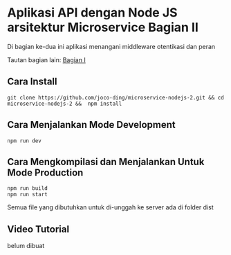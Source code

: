 # Aplikasi API dengan Node JS arsitektur Microservice Bagian II

Di bagian ke-dua ini aplikasi menangani middleware otentikasi dan peran

Tautan bagian lain:
[Bagian I](https://github.com/joco-ding/microservice-nodejs-1)


## Cara Install

    git clone https://github.com/joco-ding/microservice-nodejs-2.git && cd microservice-nodejs-2 &&  npm install

## Cara Menjalankan Mode Development

    npm run dev

## Cara Mengkompilasi dan Menjalankan Untuk Mode Production

    npm run build
    npm run start

Semua file yang dibutuhkan untuk di-unggah ke server ada di folder dist

## Video Tutorial

belum dibuat
